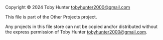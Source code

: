 Copyright © 2024 Toby Hunter tobyhunter2000@gmail.com

This file is part of the Other Projects project.

Any projects in this file store can not be copied and/or distributed without the express
permission of Toby Hunter tobyhunter2000@gmail.com.
